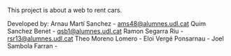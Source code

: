 This project is about a web to rent cars.

Developed by:
Arnau Martí Sanchez - ams48@alumnes.udl.cat
Quim Sanchez Benet - qsb1@alumnes.udl.cat
Ramon Segarra Riu - rsr13@alumnes.udl.cat
Theo Moreno Lomero -
Eloi Vergé Ponsarnau - 
Joel Sambola Farran -  
